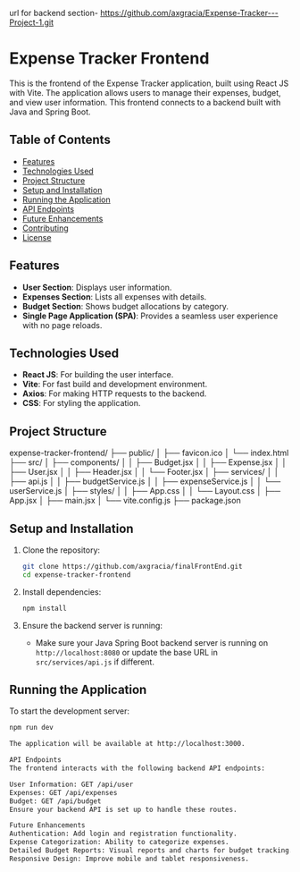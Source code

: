 url for backend section- https://github.com/axgracia/Expense-Tracker---Project-1.git

# Expense Tracker Frontend

This is the frontend of the Expense Tracker application, built using React JS with Vite. The application allows users to manage their expenses, budget, and view user information. This frontend connects to a backend built with Java and Spring Boot.

## Table of Contents

- [Features](#features)
- [Technologies Used](#technologies-used)
- [Project Structure](#project-structure)
- [Setup and Installation](#setup-and-installation)
- [Running the Application](#running-the-application)
- [API Endpoints](#api-endpoints)
- [Future Enhancements](#future-enhancements)
- [Contributing](#contributing)
- [License](#license)

## Features

- **User Section**: Displays user information.
- **Expenses Section**: Lists all expenses with details.
- **Budget Section**: Shows budget allocations by category.
- **Single Page Application (SPA)**: Provides a seamless user experience with no page reloads.

## Technologies Used

- **React JS**: For building the user interface.
- **Vite**: For fast build and development environment.
- **Axios**: For making HTTP requests to the backend.
- **CSS**: For styling the application.

## Project Structure
expense-tracker-frontend/
├── public/
│ ├── favicon.ico
│ └── index.html
├── src/
│ ├── components/
│ │ ├── Budget.jsx
│ │ ├── Expense.jsx
│ │ ├── User.jsx
│ │ ├── Header.jsx
│ │ └── Footer.jsx
│ ├── services/
│ │ ├── api.js
│ │ ├── budgetService.js
│ │ ├── expenseService.js
│ │ └── userService.js
│ ├── styles/
│ │ ├── App.css
│ │ └── Layout.css
│ ├── App.jsx
│ ├── main.jsx
│ └── vite.config.js
├── package.json


## Setup and Installation

1. Clone the repository:

    ```bash
    git clone https://github.com/axgracia/finalFrontEnd.git
    cd expense-tracker-frontend
    ```

2. Install dependencies:

    ```bash
    npm install
    ```

3. Ensure the backend server is running:
   - Make sure your Java Spring Boot backend server is running on `http://localhost:8080` or update the base URL in `src/services/api.js` if different.

## Running the Application

To start the development server:

```bash
npm run dev

The application will be available at http://localhost:3000.

API Endpoints
The frontend interacts with the following backend API endpoints:

User Information: GET /api/user
Expenses: GET /api/expenses
Budget: GET /api/budget
Ensure your backend API is set up to handle these routes.

Future Enhancements
Authentication: Add login and registration functionality.
Expense Categorization: Ability to categorize expenses.
Detailed Budget Reports: Visual reports and charts for budget tracking.
Responsive Design: Improve mobile and tablet responsiveness.


